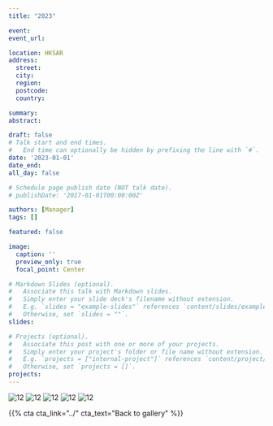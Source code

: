 ```yaml
---
title: "2023"

event: 
event_url: 

location: HKSAR
address:
  street: 
  city: 
  region: 
  postcode: 
  country: 

summary: 
abstract: 

draft: false
# Talk start and end times.
#   End time can optionally be hidden by prefixing the line with `#`.
date: '2023-01-01'
date_end: 
all_day: false

# Schedule page publish date (NOT talk date).
# publishDate: '2017-01-01T00:00:00Z'

authors: [Manager]
tags: []

featured: false

image:
  caption: ''
  preview_only: true
  focal_point: Center

# Markdown Slides (optional).
#   Associate this talk with Markdown slides.
#   Simply enter your slide deck's filename without extension.
#   E.g. `slides = "example-slides"` references `content/slides/example-slides.md`.
#   Otherwise, set `slides = ""`.
slides:

# Projects (optional).
#   Associate this post with one or more of your projects.
#   Simply enter your project's folder or file name without extension.
#   E.g. `projects = ["internal-project"]` references `content/project/deep-learning/index.md`.
#   Otherwise, set `projects = []`.
projects:
---
```

<!--more-->


![12](/gallery/activities/2023/Group-2023-1.JPG)
![12](/gallery/activities/2023/Group-2023-2.JPG)
![12](/gallery/activities/2023/Group-2023-3.JPG)
![12](/gallery/activities/2023/Group-2023-4.JPG)
![12](/gallery/activities/2023/Group-2023-5.JPG)


{{% cta cta_link="../" cta_text="Back to gallery" %}}
